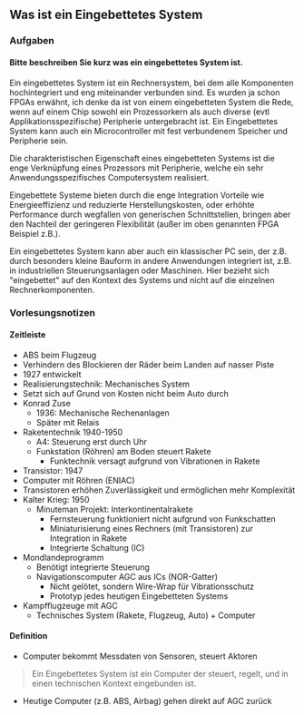 ## Was ist ein Eingebettetes System
### Aufgaben
#### Bitte beschreiben Sie kurz was ein eingebettetes System ist.
Ein eingebettetes System ist ein Rechnersystem, bei dem alle Komponenten hochintegriert und eng miteinander verbunden sind. Es wurden ja schon FPGAs erwähnt, ich denke da ist von einem eingebetteten System die Rede, wenn auf einem Chip sowohl ein Prozessorkern als auch diverse (evtl Applikationsspezifische) Peripherie untergebracht ist. Ein Eingebettetes System kann auch ein Microcontroller mit fest verbundenem Speicher und Peripherie sein.

Die charakteristischen Eigenschaft eines eingebetteten Systems ist die enge Verknüpfung eines Prozessors mit Peripherie, welche ein sehr Anwendungsspezifisches Computersystem realisiert.

Eingebettete Systeme bieten durch die enge Integration Vorteile wie Energieeffizienz und reduzierte Herstellungskosten, oder erhöhte Performance durch wegfallen von generischen Schnittstellen, bringen aber den Nachteil der geringeren Flexibilität (außer im oben genannten FPGA Beispiel z.B.).

Ein eingebettetes System kann aber auch ein klassischer PC sein, der z.B. durch besonders kleine Bauform in andere Anwendungen integriert ist, z.B. in industriellen Steuerungsanlagen oder Maschinen. Hier bezieht sich "eingebettet" auf den Kontext des Systems und nicht auf die einzelnen Rechnerkomponenten.

### Vorlesungsnotizen
#### Zeitleiste
* ABS beim Flugzeug
 * Verhindern des Blockieren der Räder beim Landen auf nasser Piste
  * 1927 entwickelt
  * Realisierungstechnik: Mechanisches System
  * Setzt sich auf Grund von Kosten nicht beim Auto durch
* Konrad Zuse
  * 1936: Mechanische Rechenanlagen
  * Später mit Relais
* Raketentechnik 1940-1950
  * A4: Steuerung erst durch Uhr
  * Funkstation (Röhren) am Boden steuert Rakete
    * Funktechnik versagt aufgrund von Vibrationen in Rakete
* Transistor: 1947
* Computer mit Röhren (ENIAC)
* Transistoren erhöhen Zuverlässigkeit und ermöglichen mehr Komplexität
* Kalter Krieg: 1950
  * Minuteman Projekt: Interkontinentalrakete
    * Fernsteuerung funktioniert nicht aufgrund von Funkschatten
    * Miniaturisierung eines Rechners (mit Transistoren) zur Integration in Rakete
    * Integrierte Schaltung (IC)
* Mondlandeprogramm
  * Benötigt integrierte Steuerung
  * Navigationscomputer AGC aus ICs (NOR-Gatter)
    * Nicht gelötet, sondern Wire-Wrap für Vibrationsschutz
    * Prototyp jedes heutigen Eingebetteten Systems
* Kampfflugzeuge mit AGC
  * Technisches System (Rakete, Flugzeug, Auto) + Computer

#### Definition
* Computer bekommt Messdaten von Sensoren, steuert Aktoren
> Ein Eingebettetes System ist ein Computer der steuert, regelt, und in einen technischen Kontext eingebunden ist.
* Heutige Computer (z.B. ABS, Airbag) gehen direkt auf AGC zurück

